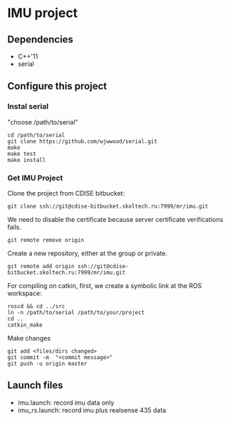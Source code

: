 # IMU project

## Dependencies
* C++'11
* serial

## Configure this project

### Instal serial
"choose /path/to/serial"

```
cd /path/to/serial
git clone https://github.com/wjwwood/serial.git
make
make test
make install
```

### Get IMU Project
Clone the project from CDISE bitbucket:

`git clone ssh://git@cdise-bitbucket.skoltech.ru:7999/mr/imu.git`

We need to disable the certificate because server certificate verifications fails.

`git remote remove origin`

Create a new repository, either at the group or private.

`git remote add origin ssh://git@cdise-bitbucket.skoltech.ru:7999/mr/imu.git`

For compiling on catkin, first, we create a symbolic link at the ROS workspace:
```
roscd && cd ../src
ln -n /path/to/serial /path/to/your/project
cd ..
catkin_make 
```

Make changes
```
git add <files/dirs changed>
git commit -m  "<commit message>"
git push -u origin master
```

## Launch files
* imu.launch: record imu data only
* imu_rs.launch: record imu plus realsense 435 data 
